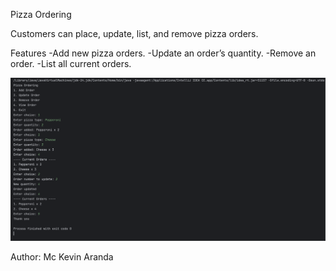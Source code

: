 Pizza Ordering

Customers can place, update, list, and remove pizza orders. 

Features
-Add new pizza orders.
-Update an order’s quantity.
-Remove an order.
-List all current orders.

![img.png](https://github.com/Gmckevz/TU-Java-Session1-PizzaOrdering/blob/ca06c71a6dc93cf185c95e39b5c5fb17f3822600/images/Output%20Lab%203.png)

Author: Mc Kevin Aranda
